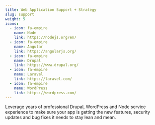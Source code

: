 ```yaml
---
title: Web Application Support + Strategy
slug: support
weight: 5
icons:
  - icon: fa-empire
    name: Node
    link: https://nodejs.org/en/
  - icon: fa-empire
    name: Angular
    link: https://angularjs.org/
  - icon: fa-empire
    name: Drupal
    link: https://www.drupal.org/
  - icon: fa-empire
    name: Laravel
    link: https://laravel.com/
  - icon: fa-empire
    name: WordPress
    link: https://wordpress.com/
---
```

Leverage years of professional Drupal, WordPress and Node service experience to make sure your app is getting the new features, security updates and bug fixes it needs to stay lean and mean.
